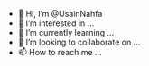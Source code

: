 - 👋 Hi, I’m @UsainNahfa
- 👀 I’m interested in ...
- 🌱 I’m currently learning ...
- 💞️ I’m looking to collaborate on ...
- 📫 How to reach me ...

<!---
UsainNahfa/UsainNahfa is a ✨ special ✨ repository because its `README.md` (this file) appears on your GitHub profile.
You can click the Preview link to take a look at your changes.
--->

